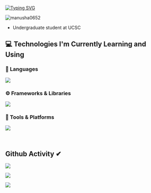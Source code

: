 [![Typing SVG](https://readme-typing-svg.herokuapp.com?size=32&vCenter=true&width=760&lines=Hi+%F0%9F%91%8B%2C+I'm+Manusha+Ranaweera;From+Matara,+Sri+Lanka.;(UG)+University+Of+Colombo+School+Of+Computing)](https://git.io/typing-svg)

<p align="left"> <img src="https://komarev.com/ghpvc/?username=manusha0652&label=Profile%20views&color=0e75b6&style=flat" alt="manusha0652" /> </p>


-   Undergraduate student at UCSC



## 💻 Technologies I'm Currently Learning and Using

### 🧠 Languages
<p align="left">
  <a href="https://skillicons.dev">
    <img src="https://skillicons.dev/icons?i=c,cpp,java,py,php,javascript,typescript,html,css,mysql,scala" />
  </a>
</p>

### ⚙️ Frameworks & Libraries
<p align="left">
  <a href="https://skillicons.dev">
    <img src="https://skillicons.dev/icons?i=spring,react,nextjs,nodejs,express,flutter,dart,laravel,mongodb" />
  </a>
</p>

### 🧰 Tools & Platforms
<p align="left">
  <a href="https://skillicons.dev">
    <img src="https://skillicons.dev/icons?i=git,github,vscode,androidstudio,postman,docker,figma,linux,wordpress,powershell,eclipse,discord" />
  </a>
</p>

<br/>

## Github Activity ✔
![](https://github-profile-summary-cards.vercel.app/api/cards/profile-details?username=manusha0652&theme=monokai)

![](https://github-profile-summary-cards.vercel.app/api/cards/stats?username=manusha0652&theme=monokai)

[![](https://github-readme-streak-stats.herokuapp.com?user=manusha0652&theme=soft-green)](https://git.io/streak-stats)

